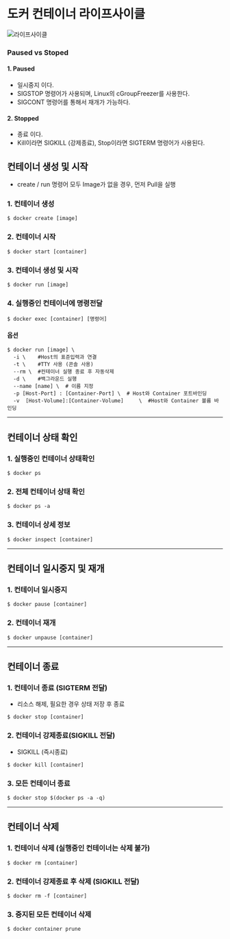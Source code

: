 # 도커 컨테이너 라이프사이클

![라이프사이클](https://user-images.githubusercontent.com/57896918/157064600-6a64b7e2-d8cc-4ca3-a5f3-f998a095a634.png)

### Paused vs Stoped

#### 1. Paused
- 일시중지 이다.
- SIGSTOP 명령어가 사용되며, Linux의 cGroupFreezer를 사용한다.
- SIGCONT 명령어를 통해서 재개가 가능하다.

#### 2. Stopped
- 종료 이다.
- Kill이라면 SIGKILL (강제종료), Stop이라면 SIGTERM 명령어가 사용된다.

## 컨테이너 생성 및 시작 
- create / run 명령어 모두 Image가 없을 경우, 먼저 Pull을 실행

### 1. 컨테이너 생성
``` shell
$ docker create [image]
```
### 2. 컨테이너 시작
```shell
$ docker start [container]
```

### 3. 컨테이너 생성 및 시작
```shell
$ docker run [image]
```

### 4. 실행중인 컨테이너에 명령전달
```shell
$ docker exec [container] [명령어]
```
#### 옵션
```shell
$ docker run [image] \
  -i \    #Host의 표준입력과 연결
  -t \    #TTY 사용 (콘솔 사용)
  --rm \  #컨테이너 실행 종료 후 자동삭제
  -d \    #백그라운드 실행 
  --name [name] \  # 이름 지정
  -p [Host-Port] : [Container-Port] \  # Host와 Container 포트바인딩
  -v  [Host-Volume]:[Container-Volume]     \  #Host와 Container 볼륨 바인딩 
```
***

## 컨테이너 상태 확인

### 1. 실행중인 컨테이너 상태확인
```shell
$ docker ps 
```

### 2. 전체 컨테이너 상태 확인
```shell
$ docker ps -a
```

### 3. 컨테이너 상세 정보
```shell
$ docker inspect [container]
```
***

## 컨테이너 일시중지 및 재개

### 1. 컨테이너 일시중지
```shell
$ docker pause [container]
```

### 2. 컨테이너 재개
```shell
$ docker unpause [container]
```
***

## 컨테이너 종료

### 1. 컨테이너 종료 (SIGTERM 전달)
- 리소스 해제, 필요한 경우 상태 저장 후 종료
```shell
$ docker stop [container]
```

### 2. 컨테이너 강제종료(SIGKILL 전달)
- SIGKILL (즉시종료)
```shell
$ docker kill [container]
```

### 3. 모든 컨테이너 종료
```shell
$ docker stop $(docker ps -a -q)
```
***

## 컨테이너 삭제

### 1. 컨테이너 삭제 (실행중인 컨테이너는 삭제 불가)
```shell
$ docker rm [container]
```

### 2. 컨테이너 강제종료 후 삭제 (SIGKILL 전달)
```shell
$ docker rm -f [container]
```

### 3. 중지된 모든 컨테이너 삭제
```shell
$ docker container prune
```

